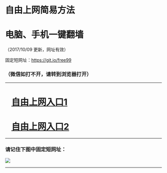 ﻿# 自由上网简易方法

# 电脑、手机一键翻墙

（2017/10/09 更新，网址有效）

固定短网址：https://git.io/free99

### （微信如打不开，请转到浏览器打开）


***





# &nbsp;&nbsp; <a href="http://ft2054810407.fwq-tz-1001.info/fwqtz01.html?t=100900129160 " target="_blank">自由上网入口1</a>
# &nbsp;&nbsp; <a href="http://ft2703323119.fwq-tz-1002.info/fwqtz02.html?t=100900110479 " target="_blank">自由上网入口2</a>
***

### 请记住下图中固定短网址：

<img src="https://s3-us-west-2.amazonaws.com/fwq-1001/yjfq-20170905okok.png" /> 


***

